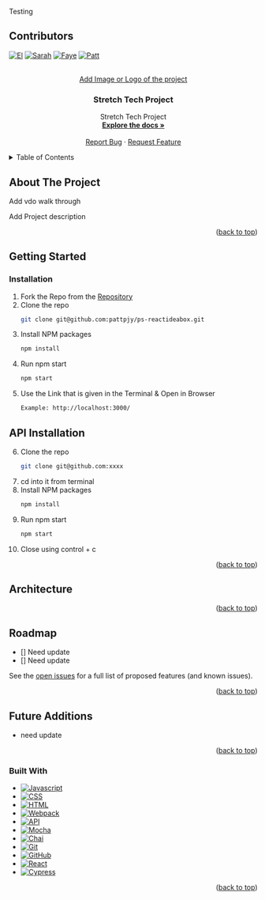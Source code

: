 <a name="readme-top">Testing </a>

## Contributors

[![El][el-badge]][el-url]
[![Sarah][sarah-badge]][sarah-url]
[![Faye][faye-badge]][faye-url]
[![Patt][patt-badge]][patt-url]

<br />
<div align="center">
  <a href="https://github.com/ElBrewster/Stretch-Tech-Project">
    Add Image or Logo of the project
  </a>

<h3 align="center">Stretch Tech Project</h3>

  <p align="center">
   Stretch Tech Project
    <br />
    <a href="https://github.com/ElBrewster/Stretch-Tech-Project"><strong>Explore the docs »</strong></a>
    <br />
    <br />
    <a href="https://github.com/ElBrewster/Stretch-Tech-Project/issues">Report Bug</a>
    ·
    <a href="https://github.com/ElBrewster/Stretch-Tech-Project/issues">Request Feature</a>
  </p>
</div>

<details>
  <summary>Table of Contents</summary>
  <ol>
    <li>
      <a href="#about-the-project">About The Project</a>
      <ul>
        <li><a href="#built-with">Built With</a></li>
      </ul>
    </li>
    <li>
      <a href="#getting-started">Getting Started</a>
      <ul>
        <li><a href="#installation">Installation</a></li>
      </ul>
    </li>
    <li><a href="#architecture">Architecture</a></li>
    <li><a href="#roadmap">Roadmap</a></li>
  </ol>
</details>

## About The Project

Add vdo walk through

Add Project description

<p align="right">(<a href="#readme-top">back to top</a>)</p>

## Getting Started

### Installation

1. Fork the Repo from the [Repository](https://github.com/turingschool-examples/fitlit-starter-kit)
2. Clone the repo
   ```sh
   git clone git@github.com:pattpjy/ps-reactideabox.git
   ```
3. Install NPM packages
   ```sh
   npm install
   ```
4. Run npm start
   ```sh
   npm start
   ```
5. Use the Link that is given in the Terminal & Open in Browser
   ```sh
   Example: http://localhost:3000/
   ```

## API Installation

6. Clone the repo
   ```sh
   git clone git@github.com:xxxx
   ```
7. cd into it from terminal
8. Install NPM packages
   ```sh
   npm install
   ```
9. Run npm start
   ```sh
   npm start
   ```
10. Close using control + c

<p align="right">(<a href="#readme-top">back to top</a>)</p>

<!-- ARCHITECTURE -->

## Architecture

<p align="right">(<a href="#readme-top">back to top</a>)</p>
<!-- ROADMAP -->

## Roadmap

- [] Need update
- [] Need update

See the [open issues](https://github.com/pattpjy/ps-reactideabox/issues) for a full list of proposed features (and known issues).

<p align="right">(<a href="#readme-top">back to top</a>)</p>

## Future Additions

- need update

<p align="right">(<a href="#readme-top">back to top</a>)</p>

### Built With

- [![Javascript][javascript.js]][javascript-url]
- [![CSS][css]][css-url]
- [![HTML][html]][html-url]
- [![Webpack][webpack]][webpack-url]
- [![API][api]][api-url]
- [![Mocha][mocha]][mocha-url]
- [![Chai][chai]][chai-url]
- [![Git][git]][git-url]
- [![GitHub][github]][github-url]
- [![React][react]][react-url]
- [![Cypress][cypress]][cypress-url]
<p align="right">(<a href="#readme-top">back to top</a>)</p>

[el-badge]: https://img.shields.io/badge/-El%20Brewster-orange
[el-url]: https://github.com/ElBrewster
[patt-badge]: https://img.shields.io/badge/-Patt%20Sookmark-brightgreen
[patt-url]: https://github.com/pattpjy
[sarah-badge]: https://img.shields.io/badge/-Sarah%20Hampton-blue
[sarah-url]: https://github.com/SHampton22
[faye-badge]: https://img.shields.io/badge/-Faye%20Rosenshein-lightgrey
[faye-url]: https://github.com/FayeRosenshein
[mocha]: https://img.shields.io/badge/Mocha-FF2D20?style=for-the-badge&logo=mocha&logoColor=white
[mocha-url]: https://mochajs.org/
[chai]: https://img.shields.io/badge/Chai-20232A?style=for-the-badge&logo=chai&logoColor=61DAFB
[chai-url]: https://www.chaijs.com/
[webpack]: https://img.shields.io/badge/Webpack-563D7C?style=for-the-badge&logo=webpack&logoColor=white
[webpack-url]: https://webpack.js.org/
[css]: https://img.shields.io/badge/CSS-000000?style=for-the-badge&logo=css&logoColor=white
[css-url]: https://www.w3.org/Style/CSS/Overview.en.html
[html]: https://img.shields.io/badge/HTML-4A4A55?style=for-the-badge&logo=HTML&logoColor=FF3E00
[html-url]: https://www.w3schools.com/howto/howto_make_a_website.asp
[javascript.js]: https://img.shields.io/badge/JavaScript-0769AD?style=for-the-badge&logo=javascript&logoColor=white
[javascript-url]: https://www.javascript.com/
[api]: https://img.shields.io/badge/API-15EA75?style=for-the-badge&logo=HTML&logoColor=FF3E00
[api-url]: https://www.w3schools.com/js/js_api_intro.asp
[github]: https://img.shields.io/badge/GitHub-22043C?style=for-the-badge&logo=github&logoColor=FF3E00
[github-url]: https://github.com/
[git]: https://img.shields.io/badge/Git-2E0305?style=for-the-badge&logo=git&logoColor=FF3E00
[git-url]: https://git-scm.com/
[react]: https://shields.io/badge/react-black?logo=react&style=for-the-badge
[react-url]: https://reactjs.org/
[cypress]: https://shields.io/badge/cypress-4A4A55?logo=cypress&style=for-the-badge
[cypress-url]: https://www.cypress.io/
